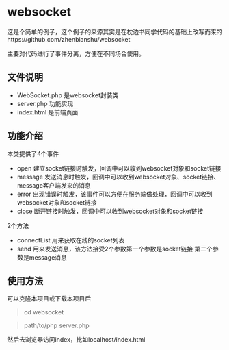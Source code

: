 # websocket
这是个简单的例子，这个例子的来源其实是在枕边书同学代码的基础上改写而来的https://github.com/zhenbianshu/websocket

主要对代码进行了事件分离，方便在不同场合使用。

## 文件说明

- WebSocket.php 是websocket封装类
- server.php 功能实现
- index.html 是前端页面

## 功能介绍

本类提供了4个事件
- open 建立socket链接时触发，回调中可以收到websocket对象和socket链接
- message 发送消息时触发，回调中可以收到websocket对象、socket链接、message客户端发来的消息
- error 出现错误时触发，该事件可以方便在服务端做处理，回调中可以收到websocket对象和socket链接
- close 断开链接时触发，回调中可以收到websocket对象和socket链接

2个方法
- connectList 用来获取在线的socket列表
- send 用来发送消息，该方法接受2个参数第一个参数是socket链接 第二个参数是message消息

## 使用方法
可以克隆本项目或下载本项目后
> cd websocket

> path/to/php server.php

然后去浏览器访问index，比如localhost/index.html
